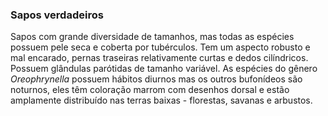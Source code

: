 ﻿### Sapos verdadeiros


Sapos com grande diversidade de tamanhos, mas todas as espécies possuem pele seca e coberta por tubérculos. Tem um aspecto robusto e mal encarado, pernas traseiras relativamente curtas e dedos cilíndricos. Possuem glândulas parótidas de tamanho variável. As espécies do gênero *Oreophrynella* possuem hábitos diurnos mas os outros bufonídeos são noturnos, eles têm coloração marrom com desenhos dorsal e estão amplamente distribuído nas terras baixas - florestas, savanas e arbustos.